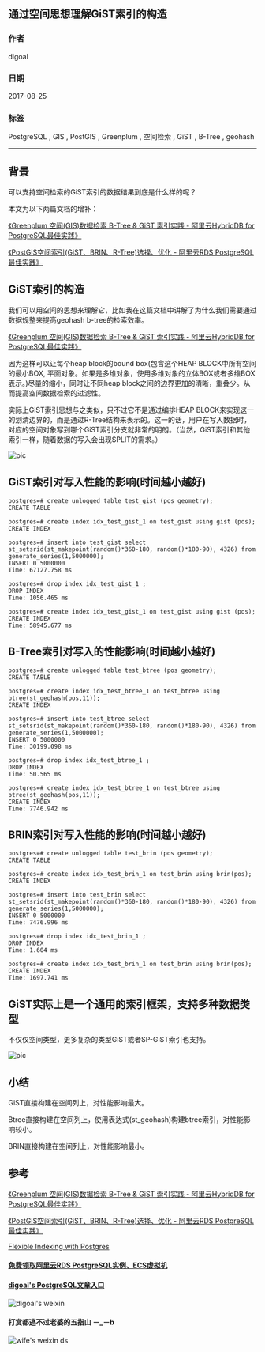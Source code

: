 ## 通过空间思想理解GiST索引的构造  
                           
### 作者          
digoal          
          
### 日期           
2017-08-25        
            
### 标签          
PostgreSQL , GIS , PostGIS , Greenplum , 空间检索 , GiST , B-Tree , geohash         
     
----     
     
## 背景    
可以支持空间检索的GiST索引的数据结果到底是什么样的呢？  
  
本文为以下两篇文档的增补：  
  
[《Greenplum 空间(GIS)数据检索 B-Tree & GiST 索引实践 - 阿里云HybridDB for PostgreSQL最佳实践》](../201708/20170824_02.md)    
  
[《PostGIS空间索引(GiST、BRIN、R-Tree)选择、优化 - 阿里云RDS PostgreSQL最佳实践》](../201708/20170820_01.md)    
  
## GiST索引的构造  
我们可以用空间的思想来理解它，比如我在这篇文档中讲解了为什么我们需要通过数据规整来提高geohash b-tree的检索效率。  
  
[《Greenplum 空间(GIS)数据检索 B-Tree & GiST 索引实践 - 阿里云HybridDB for PostgreSQL最佳实践》](../201708/20170824_02.md)    
  
因为这样可以让每个heap block的bound box(包含这个HEAP BLOCK中所有空间的最小BOX, 平面对象。如果是多维对象，使用多维对象的立体BOX或者多维BOX表示。)尽量的缩小，同时让不同heap block之间的边界更加的清晰，重叠少。从而提高空间数据检索的过滤性。  
  
实际上GiST索引思想与之类似，只不过它不是通过编排HEAP BLOCK来实现这一的划清边界的，而是通过R-Tree结构来表示的。这一的话，用户在写入数据时，对应的空间对象写到哪个GiST索引分支就非常的明朗。（当然，GiST索引和其他索引一样，随着数据的写入会出现SPLIT的需求。）  
  
![pic](20170825_01_pic_001.jpg)  
  
## GiST索引对写入性能的影响(时间越小越好)  
  
```  
postgres=# create unlogged table test_gist (pos geometry);  
CREATE TABLE  
  
postgres=# create index idx_test_gist_1 on test_gist using gist (pos);  
CREATE INDEX  
  
postgres=# insert into test_gist select st_setsrid(st_makepoint(random()*360-180, random()*180-90), 4326) from generate_series(1,5000000);  
INSERT 0 5000000  
Time: 67127.758 ms  
  
postgres=# drop index idx_test_gist_1 ;  
DROP INDEX  
Time: 1056.465 ms  
  
postgres=# create index idx_test_gist_1 on test_gist using gist (pos);  
CREATE INDEX  
Time: 58945.677 ms  
```  
  
## B-Tree索引对写入的性能影响(时间越小越好)  
  
```  
postgres=# create unlogged table test_btree (pos geometry);  
CREATE TABLE  
  
postgres=# create index idx_test_btree_1 on test_btree using btree(st_geohash(pos,11));  
CREATE INDEX  
  
postgres=# insert into test_btree select st_setsrid(st_makepoint(random()*360-180, random()*180-90), 4326) from generate_series(1,5000000);  
INSERT 0 5000000  
Time: 30199.098 ms  
  
postgres=# drop index idx_test_btree_1 ;  
DROP INDEX  
Time: 50.565 ms  
  
postgres=# create index idx_test_btree_1 on test_btree using btree(st_geohash(pos,11));  
CREATE INDEX  
Time: 7746.942 ms  
```  
  
## BRIN索引对写入性能的影响(时间越小越好)  
  
```  
postgres=# create unlogged table test_brin (pos geometry);  
CREATE TABLE  
  
postgres=# create index idx_test_brin_1 on test_brin using brin(pos);  
CREATE INDEX  
  
postgres=# insert into test_brin select st_setsrid(st_makepoint(random()*360-180, random()*180-90), 4326) from generate_series(1,5000000);  
INSERT 0 5000000  
Time: 7476.996 ms  
  
postgres=# drop index idx_test_brin_1 ;  
DROP INDEX  
Time: 1.604 ms  
  
postgres=# create index idx_test_brin_1 on test_brin using brin(pos);  
CREATE INDEX  
Time: 1697.741 ms  
```  
  
## GiST实际上是一个通用的索引框架，支持多种数据类型  
  
不仅仅空间类型，更多复杂的类型GiST或者SP-GiST索引也支持。  
  
![pic](20170825_01_pic_002.jpg)  
  
## 小结
GiST直接构建在空间列上，对性能影响最大。  
  
Btree直接构建在空间列上，使用表达式(st_geohash)构建btree索引，对性能影响较小。  
  
BRIN直接构建在空间列上，对性能影响最小。   
  
## 参考  
  
[《Greenplum 空间(GIS)数据检索 B-Tree & GiST 索引实践 - 阿里云HybridDB for PostgreSQL最佳实践》](../201708/20170824_02.md)    
  
[《PostGIS空间索引(GiST、BRIN、R-Tree)选择、优化 - 阿里云RDS PostgreSQL最佳实践》](../201708/20170820_01.md)    
  
[Flexible Indexing with Postgres](20170825_01_pdf_001.pdf)  
  
  
  
  
  
  
  
  
  
  
  
  
  
  
  
#### [免费领取阿里云RDS PostgreSQL实例、ECS虚拟机](https://free.aliyun.com/ "57258f76c37864c6e6d23383d05714ea")
  
  
#### [digoal's PostgreSQL文章入口](https://github.com/digoal/blog/blob/master/README.md "22709685feb7cab07d30f30387f0a9ae")
  
  
![digoal's weixin](../pic/digoal_weixin.jpg "f7ad92eeba24523fd47a6e1a0e691b59")
  
  
  
  
  
  
#### 打赏都逃不过老婆的五指山 －_－b  
![wife's weixin ds](../pic/wife_weixin_ds.jpg "acd5cce1a143ef1d6931b1956457bc9f")
  
